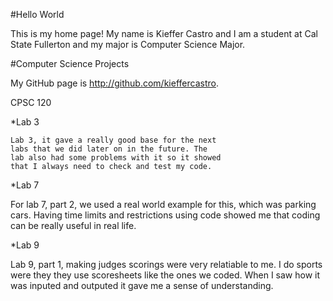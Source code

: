#Hello World

This is my home page! My name is Kieffer Castro and I am a student at Cal State Fullerton and my major is Computer Science Major.

#Computer Science Projects

My GitHub page is http://github.com/kieffercastro.

CPSC 120

*Lab 3

    Lab 3, it gave a really good base for the next
    labs that we did later on in the future. The
    lab also had some problems with it so it showed
    that I always need to check and test my code.

*Lab 7

   For lab 7, part 2, we used a real world example
   for this, which was parking cars. Having time
   limits and restrictions using code showed me 
   that coding can be really useful in real life.

*Lab 9

   Lab 9, part 1, making judges scorings were
   very relatiable to me. I do sports were they
   they use scoresheets like the ones we coded.
   When I saw how it was inputed and outputed
   it gave me a sense of understanding.